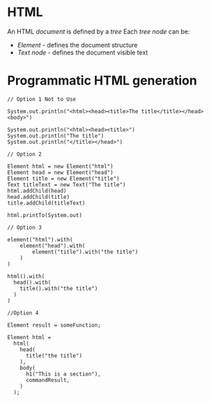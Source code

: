 # HTML

An HTML _document_ is defined by a _tree_
Each _tree node_ can be:
- _Element_ - defines the document structure
- _Text node_ - defines the document visible text

# Programmatic HTML generation

```
// Option 1 Not to Use

System.out.println("<html><head><title>The title</title></head><body>")

System.out.println("<html><head><title>")
System.out.println("The title")
System.out.println("</title></head>")

// Option 2

Element html = new Element("html")
Element head = new Element("head")
Element title = new Element("title")
Text titleText = new Text("The title")
html.addChild(head)
head.addChild(title)
title.addChild(titleText)

html.printTo(System.out)

// Option 3

element("html").with(
    element("head").with(
        element("title").with("the title")
    )
)

html().with(
  head().with(
    title().with("the title")
  )
)

//Option 4

Element result = someFunction;

Element html = 
  html(
    head(
      title("the title")
    ),
    body(
      h1("This is a section"),
      commandResult,
    )
  );

```
